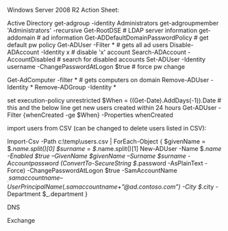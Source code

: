 Windows Server 2008 R2 Action Sheet:

Active Directory
get-adgroup -identity Administrators
get-adgroupmember 'Administrators' -recursive
Get-RootDSE # LDAP server information
get-addomain # ad information
Get-ADDefaultDomainPasswordPolicy # get default pw policy
Get-ADUser -Filter * # gets all ad users
Disable-ADAccount -Identity x # disable 'x' account
Search-ADAccount -AccountDisabled # search for disabled accounts
Set-ADUser -Identity username -ChangePasswordAtLogon $true # force pw change

Get-AdComputer -filter * # gets computers on domain 
Remove-ADUser -Identity *
Remove-ADGroup -Identity *

set execution-policy unrestricted
$When = ((Get-Date).AddDays(-1)).Date # this and the below line get new users created within 24 hours
Get-ADUser -Filter {whenCreated -ge $When} -Properties whenCreated

import users from CSV (can be changed to delete users listed in CSV):

Import-Csv -Path c:\temp\users.csv | ForEach-Object {
    $givenName = $_.name.split()[0]
    $surname = $_.name.split()[1]
    New-ADUser -Name $_.name -Enabled $true –GivenName $givenName –Surname $surname -Accountpassword (ConvertTo-SecureString $_.password -AsPlainText -Force) -ChangePasswordAtLogon $true -SamAccountName $_.samaccountname –UserPrincipalName ($_.samaccountname+”@ad.contoso.com”) -City $_.city -Department $_.department
}




DNS

Exchange


